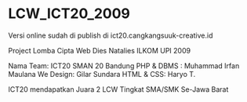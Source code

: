 # LCW_ICT20_2009
Versi online sudah di publish di ict20.cangkangsuuk-creative.id

Project Lomba Cipta Web Dies Natalies ILKOM UPI 2009

Nama Team: ICT20 SMAN 20 Bandung
PHP & DBMS : Muhammad Irfan Maulana
We Design: Gilar Sundara
HTML & CSS: Haryo T.

ICT20 mendapatkan Juara 2 LCW Tingkat SMA/SMK Se-Jawa Barat
